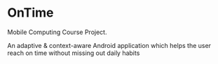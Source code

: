# OnTime
Mobile Computing Course Project.

An adaptive & context-aware Android application which helps the user reach on time without missing out daily habits
